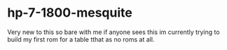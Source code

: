 hp-7-1800-mesquite
==================
Very new to this so bare with me if anyone sees this im currently trying to build my first rom for a table tthat as no roms at all. 
